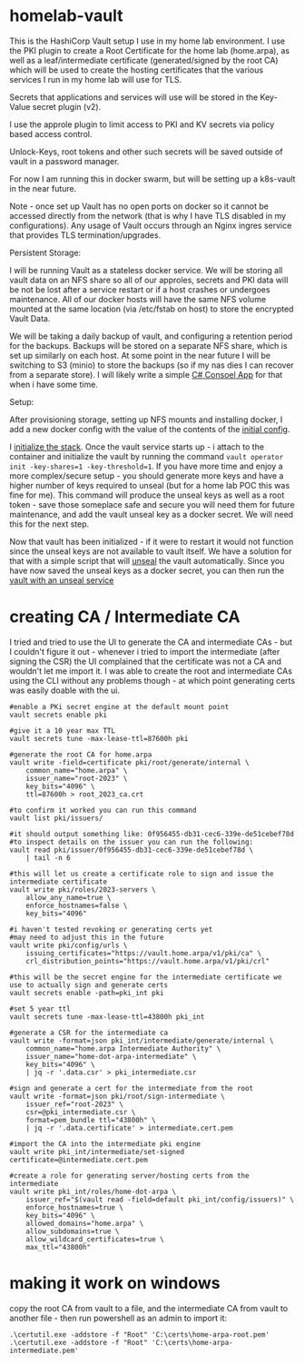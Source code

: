 # homelab-vault
This is the HashiCorp Vault setup I use in my home lab environment.  I use the PKI plugin to create a Root Certificate for the home lab (home.arpa), as well as a leaf/intermediate certificate (generated/signed by the root CA) which will be used to create the hosting certificates that the various services I run in my home lab will use for TLS.

Secrets that applications and services will use will be stored in the Key-Value secret plugin (v2).

I use the approle plugin to limit access to PKI and KV secrets via policy based access control.

Unlock-Keys, root tokens and other such secrets will be saved outside of vault in a password manager.

For now I am running this in docker swarm, but will be setting up a k8s-vault in the near future.

Note - once set up Vault has no open ports on docker so it cannot be accessed directly from the network (that is why I have TLS disabled in my configurations).  Any usage of Vault occurs through an Nginx ingres service that provides TLS termination/upgrades.

Persistent Storage:

I will be running Vault as a stateless docker service.  We will be storing all vault data on an NFS share so all of our approles, secrets and PKI data will be not be lost after a service restart or if a host crashes or undergoes maintenance.  All of our docker hosts will have the same NFS volume mounted at the same location (via /etc/fstab on host) to store the encrypted Vault Data.

We will be taking a daily backup of vault, and configuring a retention period for the backups.  Backups will be stored on a separate NFS share, which is set up similarly on each host.  At some point in the near future I will be switching to S3 (minio) to store the backups (so if my nas dies I can recover from a separate store).  I will likely write a simple [C# Consoel App](https://github.com/thefnordling/dotnet-s3-example) for that when i have some time.

Setup:

After provisioning storage, setting up NFS mounts and installing docker, I add a new docker config with the value of the contents of the [initial config](./docker/initialize-vault-only/config.hcl).

 I [initialize the stack](./docker/initialize-vault-only/docker-compose.yaml).  Once the vault service starts up - i attach to the container and initialize the vault by running the command `vault operator init -key-shares=1 -key-threshold=1`.  If you have more time and enjoy a more complex/secure setup - you should generate more keys and have a higher number of keys required to unseal (but for a home lab POC this was fine for me).  This command will produce the unseal keys as well as a root token - save those someplace safe and secure you will need them for future maintenance, and add the vault unseal key as a docker secret.  We will need this for the next step.

 Now that vault has been initialized - if it were to restart it would not function since the unseal keys are not available to vault itself.  We have a solution for that with a simple script that will [unseal](https://github.com/thefnordling/homelab-vault-unseal) the vault automatically.   Since you have now saved the unseal keys as a docker secret, you can then run the [vault with an unseal service](./docker/vault-with-unseal/docker-compose.yaml)

 # creating CA / Intermediate CA #
 I tried and tried to use the UI to generate the CA and intermediate CAs - but I couldn't figure it out - whenever i tried to import the intermediate (after signing the CSR) the UI complained that the certificate was not a CA and wouldn't let me import it.  I was able to create the root and intermediate CAs using the CLI without any problems though - at which point generating certs was easily doable with the ui.

```
#enable a PKi secret engine at the default mount point 
vault secrets enable pki

#give it a 10 year max TTL
vault secrets tune -max-lease-ttl=87600h pki

#generate the root CA for home.arpa
vault write -field=certificate pki/root/generate/internal \
    common_name="home.arpa" \
    issuer_name="root-2023" \
    key_bits="4096" \
    ttl=87600h > root_2023_ca.crt

#to confirm it worked you can run this command
vault list pki/issuers/

#it should output something like: 0f956455-db31-cec6-339e-de51cebef78d
#to inspect details on the issuer you can run the following:
vault read pki/issuer/0f956455-db31-cec6-339e-de51cebef78d \
    | tail -n 6

#this will let us create a certificate role to sign and issue the intermediate certificate
vault write pki/roles/2023-servers \
    allow_any_name=true \
    enforce_hostnames=false \
    key_bits="4096" 

#i haven't tested revoking or generating certs yet
#may need to adjust this in the future
vault write pki/config/urls \
    issuing_certificates="https://vault.home.arpa/v1/pki/ca" \
    crl_distribution_points="https://vault.home.arpa/v1/pki/crl" 

#this will be the secret engine for the intermediate certificate we use to actually sign and generate certs
vault secrets enable -path=pki_int pki

#set 5 year ttl
vault secrets tune -max-lease-ttl=43800h pki_int

#generate a CSR for the intermediate ca
vault write -format=json pki_int/intermediate/generate/internal \
    common_name="home.arpa Intermediate Authority" \
    issuer_name="home-dot-arpa-intermediate" \
    key_bits="4096" \
    | jq -r '.data.csr' > pki_intermediate.csr

#sign and generate a cert for the intermediate from the root
vault write -format=json pki/root/sign-intermediate \
    issuer_ref="root-2023" \
    csr=@pki_intermediate.csr \
    format=pem_bundle ttl="43800h" \
    | jq -r '.data.certificate' > intermediate.cert.pem

#import the CA into the intermediate pki engine
vault write pki_int/intermediate/set-signed certificate=@intermediate.cert.pem

#create a role for generating server/hosting certs from the intermediate
vault write pki_int/roles/home-dot-arpa \
    issuer_ref="$(vault read -field=default pki_int/config/issuers)" \
    enforce_hostnames=true \
    key_bits="4096" \
    allowed_domains="home.arpa" \
    allow_subdomains=true \
    allow_wildcard_certificates=true \
    max_ttl="43800h"
```

# making it work on windows #

copy the root CA from vault to a file, and the intermediate CA from vault to another file - then run powershell as an admin to import it:
```
.\certutil.exe -addstore -f "Root" 'C:\certs\home-arpa-root.pem'
.\certutil.exe -addstore -f "Root" 'C:\certs\home-arpa-intermediate.pem'
```
